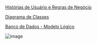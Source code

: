 [Histórias de Usuário e Regras de Negócio](https://docs.google.com/document/d/1PbTAumBHeKJZfm7UqsNrROFWlXxdR-Yo-taLGbj6z5E/edit?usp=sharing)


[Diagrama de Classes](https://online.visual-paradigm.com/w/ijertwhd/diagrams/#diagram:workspace=ijertwhd&proj=0&id=6&type=ClassDiagram)


[Banco de Dados - Modelo Lógico](https://online.visual-paradigm.com/w/ijertwhd/diagrams/#diagram:workspace=ijertwhd&proj=0&id=7&type=ChenEntityRelationshipDiagram)


![image](https://github.com/user-attachments/assets/5f946cc6-8908-4192-a6a1-b2926aee68b9)



